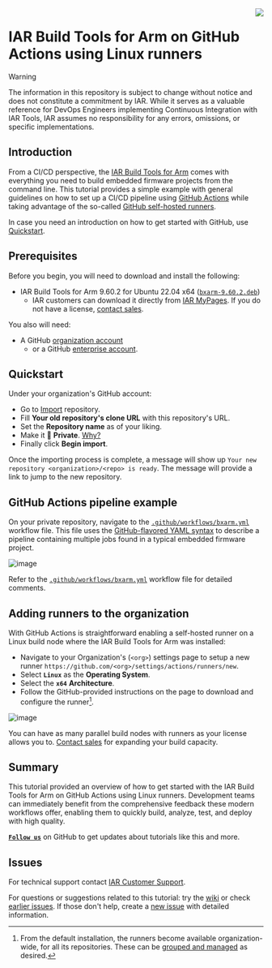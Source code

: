 <img align="right" src="https://avatars.githubusercontent.com/u/583231?s=96&v=4" />

# IAR Build Tools for Arm on GitHub Actions using Linux runners


>[!WARNING]
>The information in this repository is subject to change without notice and does not constitute a commitment by IAR. While it serves as a valuable reference for DevOps Engineers implementing Continuous Integration with IAR Tools, IAR assumes no responsibility for any errors, omissions, or specific implementations.


## Introduction
From a CI/CD perspective, the [IAR Build Tools for Arm](https://iar.com/bxarm) comes with everything you need to build embedded firmware projects from the command line. This tutorial provides a simple example with general guidelines on how to set up a CI/CD pipeline using [GitHub Actions](https://docs.github.com/en/actions) while taking advantage of the so-called [GitHub self-hosted runners][gh-shr-url].

In case you need an introduction on how to get started with GitHub, use [Quickstart](https://docs.github.com/en/get-started).


## Prerequisites
Before you begin, you will need to download and install the following:
- IAR Build Tools for Arm 9.60.2 for Ubuntu 22.04 x64 ([`bxarm-9.60.2.deb`](https://updates.iar.com/?product=BXARM&version=9.60))
   - IAR customers can download it directly from [IAR MyPages](https://iar.my.site.com/mypages). If you do not have a license, [contact sales](https://iar.com/about/contact).

You also will need:
- A GitHub [organization account](https://docs.github.com/en/get-started/learning-about-github/types-of-github-accounts#organization-accounts)
   - or a GitHub [enterprise account](https://docs.github.com/en/get-started/learning-about-github/types-of-github-accounts#enterprise-accounts).


## Quickstart
Under your organization's GitHub account:

- Go to [Import](https://github.com/new/import) repository.
- Fill **Your old repository's clone URL** with this repository's URL.
- Set the **Repository name** as of your liking.
- Make it 🔘 **Private**. [Why?](https://docs.github.com/actions/hosting-your-own-runners/managing-self-hosted-runners/about-self-hosted-runners#self-hosted-runner-security)
- Finally click **Begin import**.

Once the importing process is complete, a message will show up `Your new repository <organization>/<repo> is ready`. The message will provide a link to jump to the new repository.

## GitHub Actions pipeline example
On your private repository, navigate to the [`.github/workflows/bxarm.yml`](.github/workflows/bxarm.yml) workflow file. This file uses the [GitHub-flavored YAML syntax](https://docs.github.com/en/actions/using-workflows/workflow-syntax-for-github-actions) to describe a pipeline containing multiple jobs found in a typical embedded firmware project.

![image](https://github.com/felipe-iar/bx-github-ci/assets/54443595/8431a79c-257d-4d14-89d8-18638e63e526)

Refer to the [`.github/workflows/bxarm.yml`](.github/workflows/bxarm.yml) workflow file for detailed comments.

## Adding runners to the organization
With GitHub Actions is straightforward enabling a self-hosted runner on a Linux build node where the IAR Build Tools for Arm was installed:
- Navigate to your Organization's (`<org>`) settings page to setup a new runner `https://github.com/<org>/settings/actions/runners/new`.
- Select __`Linux`__ as the __Operating System__.
- Select the __`x64`__ __Architecture__.
- Follow the GitHub-provided instructions on the page to download and configure the runner[^1].

![image](https://github.com/felipe-iar/bx-github-ci/assets/54443595/cc283eb3-346b-4626-a7c5-037310c12dc9)

You can have as many parallel build nodes with runners as your license allows you to. [Contact sales](https://iar.com/about/contact) for expanding your build capacity.


## Summary
This tutorial provided an overview of how to get started with the IAR Build Tools for Arm on GitHub Actions using Linux runners. Development teams can immediately benefit from the comprehensive feedback these modern workflows offer, enabling them to quickly build, analyze, test, and deploy with high quality.

[__` Follow us `__](https://github.com/iarsystems) on GitHub to get updates about tutorials like this and more.


## Issues
For technical support contact [IAR Customer Support][url-iar-customer-support].

For questions or suggestions related to this tutorial: try the [wiki][url-repo-wiki] or check [earlier issues][url-repo-issue-old]. If those don't help, create a [new issue][url-repo-issue-new] with detailed information.


[^1]: From the default installation, the runners become available organization-wide, for all its repositories. These can be [grouped and managed](https://docs.github.com/en/actions/hosting-your-own-runners/managing-self-hosted-runners/managing-access-to-self-hosted-runners-using-groups) as desired.

<!-- links -->
[url-iar-customer-support]: https://iar.my.site.com/mypages/s/contactsupport

[iar-bxarm-url]: https://www.iar.com/bxarm

[gh-yaml-doc-url]: https://docs.github.com/en/free-pro-team@latest/actions/reference/workflow-syntax-for-github-actions
[gh-shr-url]: https://docs.github.com/en/free-pro-team@latest/actions/hosting-your-own-runners/about-self-hosted-runners 
[gh-actions-url]: https://docs.github.com/en/actions
[gh-iar-url]: https://github.com/IARSystems

[url-repo]: https://github.com/IARSystems/bx-github-ci
[url-repo-wiki]: https://github.com/IARSystems/bx-github-ci/wiki
[url-repo-issue-new]: https://github.com/IARSystems/bx-github-ci/issues/new
[url-repo-issue-old]: https://github.com/IARSystems/bx-github-ci/issues?q=is%3Aissue+is%3Aopen%7Cclosed
